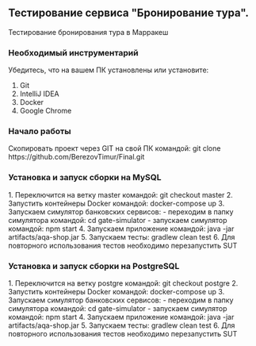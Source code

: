 <h2>Тестирование сервиса "Бронирование тура".</h2>
Тестирование бронирования тура в Марракеш

<h3>Необходимый инструментарий</h3>
Убедитесь, что на вашем ПК установлены или установите:

1. Git
2. IntelliJ IDEA
3. Docker
4. Google Chrome

<h3>Начало работы</h3>
Скопировать проект через GIT на свой ПК командой: git clone https://github.com/BerezovTimur/Final.git

<h3>Установка и запуск сборки на MySQL</h3>
1. Переключится на ветку master командой:
    git checkout master
2. Запустить контейнеры Docker командой: docker-compose up
3. Запускаем симулятор банковских сервисов:
    - переходим в папку симулятора командой: cd gate-simulator
    - запускаем симулятор командой: npm start
4. Запускаем приложение командой: java -jar artifacts/aqa-shop.jar
5. Запускаем тесты: gradlew clean test
6. Для повторного использования тестов необходимо перезапустить SUT

<h3>Установка и запуск сборки на PostgreSQL</h3>
1. Переключится на ветку postgre командой:
    git checkout postgre
2. Запустить контейнеры Docker командой: docker-compose up
3. Запускаем симулятор банковских сервисов:
    - переходим в папку симулятора командой: cd gate-simulator
    - запускаем симулятор командой: npm start
4. Запускаем приложение командой: java -jar artifacts/aqa-shop.jar
5. Запускаем тесты: gradlew clean test
6. Для повторного использования тестов необходимо перезапустить SUT